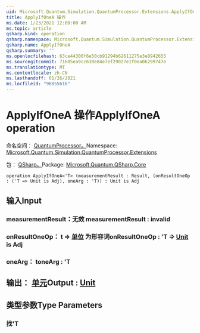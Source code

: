 ```yaml
---
uid: Microsoft.Quantum.Simulation.QuantumProcessor.Extensions.ApplyIfOneA
title: ApplyIfOneA 操作
ms.date: 1/23/2021 12:00:00 AM
ms.topic: article
qsharp.kind: operation
qsharp.namespace: Microsoft.Quantum.Simulation.QuantumProcessor.Extensions
qsharp.name: ApplyIfOneA
qsharp.summary: ''
ms.openlocfilehash: 63ce44300f6e50cb91294b62611275e3e8942655
ms.sourcegitcommit: 71605ea9cc630e84e7ef29027e1f0ea06299747e
ms.translationtype: MT
ms.contentlocale: zh-CN
ms.lasthandoff: 01/26/2021
ms.locfileid: "98855616"
---
```

# <a name="applyifonea-operation"></a><span data-ttu-id="6ea5e-102">ApplyIfOneA 操作</span><span class="sxs-lookup"><span data-stu-id="6ea5e-102">ApplyIfOneA operation</span></span>

<span data-ttu-id="6ea5e-103">命名空间： [QuantumProcessor。](xref:Microsoft.Quantum.Simulation.QuantumProcessor.Extensions)</span><span class="sxs-lookup"><span data-stu-id="6ea5e-103">Namespace: [Microsoft.Quantum.Simulation.QuantumProcessor.Extensions](xref:Microsoft.Quantum.Simulation.QuantumProcessor.Extensions)</span></span>

<span data-ttu-id="6ea5e-104">包： [QSharp。](https://nuget.org/packages/Microsoft.Quantum.QSharp.Core)</span><span class="sxs-lookup"><span data-stu-id="6ea5e-104">Package: [Microsoft.Quantum.QSharp.Core](https://nuget.org/packages/Microsoft.Quantum.QSharp.Core)</span></span>




```qsharp
operation ApplyIfOneA<'T> (measurementResult : Result, (onResultOneOp : ('T => Unit is Adj), oneArg : 'T)) : Unit is Adj
```


## <a name="input"></a><span data-ttu-id="6ea5e-105">输入</span><span class="sxs-lookup"><span data-stu-id="6ea5e-105">Input</span></span>

### <a name="measurementresult--__invalidresult__"></a><span data-ttu-id="6ea5e-106">measurementResult：__无效 <Result>__</span><span class="sxs-lookup"><span data-stu-id="6ea5e-106">measurementResult : __invalid<Result>__</span></span>




### <a name="onresultoneop--t--unit--is-adj"></a><span data-ttu-id="6ea5e-107">onResultOneOp： t => [单位](xref:microsoft.quantum.lang-ref.unit)  为形容词</span><span class="sxs-lookup"><span data-stu-id="6ea5e-107">onResultOneOp : 'T => [Unit](xref:microsoft.quantum.lang-ref.unit)  is Adj</span></span>




### <a name="onearg--t"></a><span data-ttu-id="6ea5e-108">oneArg： t</span><span class="sxs-lookup"><span data-stu-id="6ea5e-108">oneArg : 'T</span></span>





## <a name="output--unit"></a><span data-ttu-id="6ea5e-109">输出： [单元](xref:microsoft.quantum.lang-ref.unit)</span><span class="sxs-lookup"><span data-stu-id="6ea5e-109">Output : [Unit](xref:microsoft.quantum.lang-ref.unit)</span></span>



## <a name="type-parameters"></a><span data-ttu-id="6ea5e-110">类型参数</span><span class="sxs-lookup"><span data-stu-id="6ea5e-110">Type Parameters</span></span>

### <a name="t"></a><span data-ttu-id="6ea5e-111">找</span><span class="sxs-lookup"><span data-stu-id="6ea5e-111">'T</span></span>

